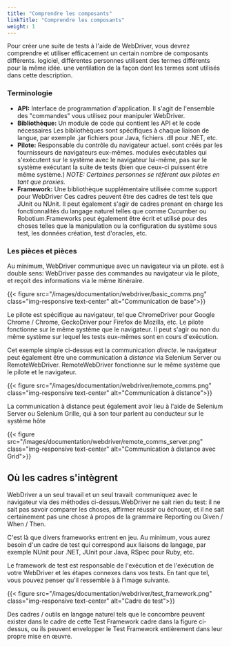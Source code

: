 ```yaml
---
title: "Comprendre les composants"
linkTitle: "Comprendre les composants"
weight: 1
---
```


Pour créer une suite de tests à l'aide de WebDriver, vous devrez comprendre et
utiliser efficacement un certain nombre de composants différents.
logiciel, différentes personnes utilisent des termes différents pour la même idée.
une ventilation de la façon dont les termes sont utilisés dans cette description.

### Terminologie

* **API:** Interface de programmation d'application. Il s'agit de l'ensemble des "commandes"
vous utilisez pour manipuler WebDriver.
* **Bibliothèque:** Un module de code qui contient les API et le code nécessaires
Les bibliothèques sont spécifiques à chaque liaison de langue, par exemple .jar
fichiers pour Java, fichiers .dll pour .NET, etc.
* **Pilote:** Responsable du contrôle du navigateur actuel.
sont créés par les fournisseurs de navigateurs eux-mêmes.
modules exécutables qui s'exécutent sur le système avec le navigateur lui-même,
pas sur le système exécutant la suite de tests (bien que ceux-ci puissent être
même système.) _NOTE: Certaines personnes se réfèrent aux pilotes en tant que proxies._
* **Framework:** Une bibliothèque supplémentaire utilisée comme support pour WebDriver
Ces cadres peuvent être des cadres de test tels que JUnit ou NUnit.
Il peut également s'agir de cadres prenant en charge les fonctionnalités du langage naturel telles que
comme Cucumber ou Robotium.Frameworks peut également être écrit et utilisé pour
des choses telles que la manipulation ou la configuration du système sous test, les données
création, test d'oracles, etc.

### Les pièces et pièces

Au minimum, WebDriver communique avec un navigateur via un pilote.
est à double sens: WebDriver passe des commandes au navigateur via le pilote, et
reçoit des informations via le même itinéraire.

{{< figure src="/images/documentation/webdriver/basic_comms.png" class="img-responsive text-center" alt="Communication de base">}}

Le pilote est spécifique au navigateur, tel que ChromeDriver pour Google
Chrome / Chrome, GeckoDriver pour Firefox de Mozilla, etc. Le pilote fonctionne sur
le même système que le navigateur. Il peut s'agir ou non du même système sur lequel
les tests eux-mêmes sont en cours d'exécution.

Cet exemple simple ci-dessus est la communication _directe_.
le navigateur peut également être une communication à _distance_ via Selenium Server ou
RemoteWebDriver. RemoteWebDriver fonctionne sur le même système que le pilote
et le navigateur.

{{< figure src="/images/documentation/webdriver/remote_comms.png" class="img-responsive text-center" alt="Communication à distance">}}

La communication à distance peut également avoir lieu à l'aide de Selenium Server ou Selenium
Grille, qui à son tour parlent au conducteur sur le système hôte

{{< figure src="/images/documentation/webdriver/remote_comms_server.png" class="img-responsive text-center" alt="Communication à distance avec Grid">}}

## Où les cadres s'intègrent

WebDriver a un seul travail et un seul travail: communiquez avec le navigateur via
des méthodes ci-dessus.WebDriver ne sait rien du test: il ne sait pas
savoir comparer les choses, affirmer réussir ou échouer, et il ne sait certainement pas
une chose à propos de la grammaire Reporting ou Given / When / Then.

C'est là que divers frameworks entrent en jeu. Au minimum, vous aurez besoin d'un
cadre de test qui correspond aux liaisons de langage, par exemple NUnit pour .NET, JUnit
pour Java, RSpec pour Ruby, etc.

Le framework de test est responsable de l'exécution et de l'exécution de votre WebDriver
et les étapes connexes dans vos tests. En tant que tel, vous pouvez penser qu'il ressemble à
à l'image suivante.

{{< figure src="/images/documentation/webdriver/test_framework.png" class="img-responsive text-center" alt="Cadre de test">}}

Des cadres / outils en langage naturel tels que le concombre peuvent exister dans le cadre de cette
Test Framework cadre dans la figure ci-dessus, ou ils peuvent envelopper le Test Framework
entièrement dans leur propre mise en œuvre.
